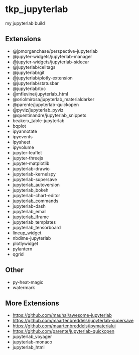 # tkp_jupyterlab
my jupyterlab build

## Extensions
- @jpmorganchase/perspective-jupyterlab
- @jupyter-widgets/jupyterlab-manager
- @jupyter-widgets/jupyterlab-sidecar
- @jupyterlab/celltags
- @jupyterlab/git
- @jupyterlab/plotly-extension
- @jupyterlab/statusbar
- @jupyterlab/toc
- @mflevine/jupyterlab_html
- @oriolmirosa/jupyterlab_materialdarker
- @parente/jupyterlab-quickopen
- @pyviz/jupyterlab_pyviz
- @quentinandre/jupyterlab_snippets
- beakerx_table-jupyterlab
- bqplot
- ipyannotate
- ipyevents
- ipysheet
- ipyvolume
- jupyter-leaflet
- jupyter-threejs
- jupyter-matplotlib
- jupyterlab-drawio
- jupyterlab-kernelspy
- jupyterlab-supersave
- jupyterlab_autoversion
- jupyterlab_bokeh
- jupyterlab-chart-editor
- jupyterlab_commands
- jupyterlab-dash
- jupyterlab_email
- jupyterlab_iframe
- jupyterlab_templates
- jupyterlab_tensorboard
- lineup_widget
- nbdime-jupyterlab
- plotlywidget
- pylantern
- qgrid

## Other
- py-heat-magic
- watermark

## More Extensions
- https://github.com/mauhai/awesome-jupyterlab
- https://github.com/maartenbreddels/jupyterlab-supersave
- https://github.com/maartenbreddels/ipymaterialui
- https://github.com/parente/jupyterlab-quickopen
- jupyterlab_voyager
- jupyterlab-monaco
- jupyterlab_html
